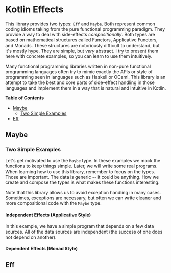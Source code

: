 # Kotlin Effects 

This library provides two types: `Eff` and `Maybe`. Both represent common coding 
idioms taking from the pure functional programming paradigm. They provide a way to 
deal with side-effects *compositionally*. Both types are based on mathematical 
structures called Functors, Applicative Functors, and Monads. These structures are 
notoriously difficult to understand, but it's mostly hype. They are simple, but *very*
abstract. I try to present them here with concrete examples, so you can learn to use 
them intuitively. 

Many functional programming libraries written in non-pure functional programming 
languages often try to mimic exactly the APIs or style of programming seen in 
languages such as Haskell or OCaml. This library is an attempt to take the best and 
core parts of side-effect handling in those languages and implement them in a way 
that is natural and intuitive in Kotlin.

**Table of Contents**

- [Maybe](#maybe)
  - [Two Simple Examples](#two-simple-examples)
- [Eff](#eff)


## Maybe

### Two Simple Examples

Let's get motivated to use the `Maybe` type. In these examples we mock the functions 
to keep things simple. Later, we will write some real programs. When learning how to 
use this library, remember to focus on the types. Those are important. The data is 
generic -- it could be anything. How we create and compose the types is what makes 
these functions interesting. 

Note that this library allows us to avoid exception handling in many cases. Sometimes, 
exceptions are necessary, but often we can write cleaner and more compositional code 
with the `Maybe` type.

#### Independent Effects (Applicative Style)

In this example, we have a simple program that depends on a few data sources. All of 
the data sources are independent (the success of one does not depend on another). 

#### Dependent Effects (Monad Style)


## Eff
